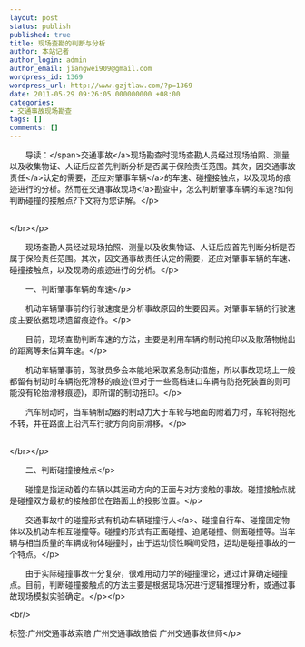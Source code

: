 ```yaml
---
layout: post
status: publish
published: true
title: 现场查勘的判断与分析
author: 本站记者
author_login: admin
author_email: jiangwei909@gmail.com
wordpress_id: 1369
wordpress_url: http://www.gzjtlaw.com/?p=1369
date: 2011-05-29 09:26:05.000000000 +08:00
categories:
- 交通事故现场勘查
tags: []
comments: []
---
```

<p><p><span>　　导读：<&#47;span><a>交通事故<&#47;a>现场勘查时现场查勘人员经过现场拍照、测量以及收集物证、人证后应首先判断分析是否属于保险责任范围。其次，因<a>交通事故责任<&#47;a>认定的需要，还应对肇事<a>车辆<&#47;a>的车速、碰撞接触点，以及现场的痕迹进行的分析。然而在交通<a>事故现场<&#47;a>勘查中，怎么判断肇事车辆的车速?如何判断碰撞的接触点?下文将为您讲解。<&#47;p><p><br><&#47;br><&#47;p><p>　　现场查勘人员经过现场拍照、测量以及收集物证、人证后应首先判断分析是否属于保险责任范围。其次，因交通事故责任认定的需要，还应对肇事车辆的车速、碰撞接触点，以及现场的痕迹进行的分析。<&#47;p><p>　　一、判断肇事车辆的车速<&#47;p><p>　　机动车辆肇事前的行驶速度是分析事故原因的生要因素。对肇事车辆的行驶速度主要依据现场遗留痕迹作。<&#47;p><p>　　目前，现场查勘判断车速的方法，主要是利用车辆的制动拖印以及散落物抛出的距离等来估算车速。<&#47;p><p>　　机动车辆肇事前，驾驶员多会本能地采取紧急制动措施，所以事故现场上一般都留有制动时车辆抱死滑移的痕迹(但对于一些高档进口车辆有防抱死装置的则可能没有轮胎滑移痕迹)，即所谓的制动拖印。<&#47;p><p>　　汽车制动时，当车辆制动器的制动力大于车轮与地面的附着力时，车轮将抱死不转，并在路面上沿汽车行驶方向向前滑移。<&#47;p><p><br><&#47;br><&#47;p><p>　　二、判断碰撞接触点<&#47;p><p>　　碰撞是指运动着的车辆以其运动方向的正面与对方接触的事故。碰撞接触点就是碰撞双方最初的接触部位在路面上的投影位置。<&#47;p><p>　　交通事故中的碰撞形式有机动车辆碰撞<a>行人<&#47;a>、碰撞自行车、碰撞固定物体以及机动车相互碰撞等。碰撞的形式有正面碰撞、追尾碰撞、侧面碰撞等。当车辆与相当质量的车辆或物体碰撞时，由于运动惯性瞬间受阻，运动是碰撞事故的一个特点。<&#47;p><p>　　由于实际碰撞事故十分复杂，很难用动力学的碰撞理论，通过计算确定碰撞点。目前，判断碰撞接触点的方法主要是根据现场况进行逻辑推理分析，或通过事故现场模拟实验确定。<&#47;p><&#47;p><br&#47;><p>标签:广州交通事故索赔 广州交通事故赔偿 广州交通事故律师<&#47;p>
